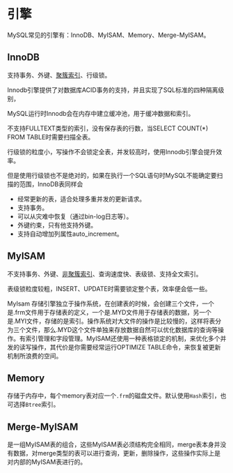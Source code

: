 # 引擎

MySQL常见的引擎有：InnoDB、MyISAM、Memory、Merge-MyISAM。

## InnoDB
支持事务、外键、[聚簇索引](./index.md)、行级锁。

Innodb引擎提供了对数据库ACID事务的支持，并且实现了SQL标准的四种隔离级别，

MySQL运行时Innodb会在内存中建立缓冲池，用于缓冲数据和索引。

不支持FULLTEXT类型的索引，没有保存表的行数，当SELECT COUNT(*) FROM TABLE时需要扫描全表。

行级锁的粒度小，写操作不会锁定全表，并发较高时，使用Innodb引擎会提升效率。

但是使用行级锁也不是绝对的，如果在执行一个SQL语句时MySQL不能确定要扫描的范围，InnoDB表同样会

- 经常更新的表，适合处理多重并发的更新请求。
- 支持事务。
- 可以从灾难中恢复（通过bin-log日志等）。
- 外键约束，只有他支持外键。
- 支持自动增加列属性auto_increment。

## MyISAM
不支持事务、外键、[非聚簇索引](./index.md)、查询速度快、表级锁、支持全文索引。

表级锁粒度较粗，INSERT、UPDATE时需要锁定整个表，效率便会低一些。

MyIsam 存储引擎独立于操作系统，在创建表的时候，会创建三个文件，一个是.frm文件用于存储表的定义，一个是.MYD文件用于存储表的数据，另一个是.MYI文件，存储的是索引。操作系统对大文件的操作是比较慢的，这样将表分为三个文件，那么.MYD这个文件单独来存放数据自然可以优化数据库的查询等操作。有索引管理和字段管理。MyISAM还使用一种表格锁定的机制，来优化多个并发的读写操作，其代价是你需要经常运行OPTIMIZE TABLE命令，来恢复被更新机制所浪费的空间。

## Memory
存储于内存中，每个memory表对应一个`.frm`的磁盘文件。默认使用`Hash`索引，也可选择`Btree`索引。

## Merge-MyISAM
是一组MyISAM表的组合，这些MyISAM表必须结构完全相同，merge表本身并没有数据，对merge类型的表可以进行查询，更新，删除操作，这些操作实际上是对内部的MyISAM表进行的。